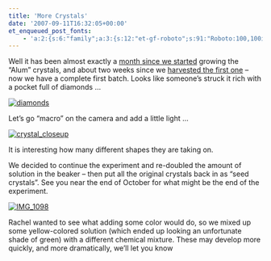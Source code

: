 ```yaml
---
title: 'More Crystals'
date: '2007-09-11T16:32:05+00:00'
et_enqueued_post_fonts:
    - 'a:2:{s:6:"family";a:3:{s:12:"et-gf-roboto";s:91:"Roboto:100,100italic,300,300italic,regular,italic,500,500italic,700,700italic,900,900italic";s:22:"et-gf-roboto-condensed";s:59:"Roboto+Condensed:300,300italic,regular,italic,700,700italic";s:17:"et-gf-roboto-slab";s:51:"Roboto+Slab:100,200,300,regular,500,600,700,800,900";}s:6:"subset";a:7:{i:0;s:9:"latin-ext";i:1;s:5:"greek";i:2;s:9:"greek-ext";i:3;s:10:"vietnamese";i:4;s:8:"cyrillic";i:5;s:5:"latin";i:6;s:12:"cyrillic-ext";}}'
---
```


Well it has been almost exactly a [month since we started](http://blog.bruceabernethy.com/post/Water-Weenies-and-Crystals.aspx) growing the “Alum” crystals, and about two weeks since we [harvested the first one](http://blog.bruceabernethy.com/post/First-Dangerous-Crystal.aspx) – now we have a complete first batch. Looks like someone’s struck it rich with a pocket full of diamonds …

[![diamonds](http://blog.bruceabernethy.com/mirror/MoreCrystals_12B08/diamonds_thumb.jpg)](http://blog.bruceabernethy.com/mirror/MoreCrystals_12B08/diamonds.jpg)

Let’s go “macro” on the camera and add a little light …

[![crystal_closeup](http://blog.bruceabernethy.com/mirror/MoreCrystals_12B08/crystal_closeup_thumb.jpg)](http://blog.bruceabernethy.com/mirror/MoreCrystals_12B08/crystal_closeup.jpg)

It is interesting how many different shapes they are taking on.

We decided to continue the experiment and re-doubled the amount of solution in the beaker – then put all the original crystals back in as “seed crystals”. See you near the end of October for what might be the end of the experiment.

[![IMG_1098](http://blog.bruceabernethy.com/mirror/MoreCrystals_12B08/IMG_1098_thumb.jpg)](http://blog.bruceabernethy.com/mirror/MoreCrystals_12B08/IMG_1098.jpg)

Rachel wanted to see what adding some color would do, so we mixed up some yellow-colored solution (which ended up looking an unfortunate shade of green) with a different chemical mixture. These may develop more quickly, and more dramatically, we’ll let you know